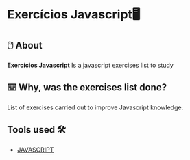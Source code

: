 <h1 aling="center">
  Exercícios Javascript🖥️
</h1>

## 🖱️ About

**Exercícios Javascript** Is a javascript exercises list to study

## ⌨️ Why, was the exercises list done? 

List of exercises carried out to improve Javascript knowledge.

## Tools used 🛠️

- [JAVASCRIPT](https://www.javascriptprogressivo.net/)
